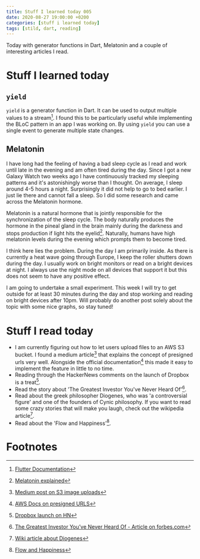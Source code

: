 ```yaml
---
title: Stuff I learned today 005
date: 2020-08-27 19:00:00 +0200
categories: [stuff i learned today]
tags: [stild, dart, reading]
---
```


Today with generator functions in Dart, Melatonin and a couple of interesting articles I read.

# Stuff I learned today

## `yield`

`yield` is a generator function in Dart. It can be used to output multiple values to a stream[^yield-doc]. I found this to be particularly useful while implementing the BLoC pattern in an app I was working on. By using `yield` you can use a single event to generate multiple state changes.

## Melatonin

I have long had the feeling of having a bad sleep cycle as I read and work until late in the evening and am often tired during the day. Since I got a new Galaxy Watch two weeks ago I have continuously tracked my sleeping patterns and it's astonishingly worse than I thought. On average, I sleep around 4-5 hours a night. Surprisingly it did not help to go to bed earlier. I just lie there and cannot fall a sleep. So I did some research and came across the Melatonin hormone.

Melatonin is a natural hormone that is jointly responsible for the synchronization of the sleep cycle. The body naturally produces the hormone in the pineal gland in the brain mainly during the darkness and stops production if light hits the eyelid[^melatonin]. Naturally, humans have high melatonin levels during the evening which prompts them to become tired.

I think here lies the problem. During the day I am primarily inside. As there is currently a heat wave going through Europe, I keep the roller shutters down during the day. I usually work on bright monitors or read on a bright devices at night. I always use the night mode on all devices that support it but this does not seem to have any positive effect.

I am going to undertake a small experiment. This week I will try to get outside for at least 30 minutes during the day and stop working and reading on bright devices after 10pm. Will probably do another post solely about the topic with some nice graphs, so stay tuned!

# Stuff I read today

- I am currently figuring out how to let users upload files to an AWS S3 bucket. I found a medium article[^medium] that explains the concept of presigned urls very well. Alongside the official documentation[^aws] this made it easy to implement the feature in little to no time.
- Reading through the HackerNews comments on the launch of Dropbox is a treat[^hn-dropbox].
- Read the story about 'The Greatest Investor You've Never Heard Of'[^investor].
- Read about the greek philosopher Diogenes, who was 'a controversial figure' and one of the founders of Cynic philosophy. If you want to read some crazy stories that will make you laugh, check out the wikipedia article[^diogenes].
- Read about the 'Flow and Happiness'[^flow].

# Footnotes

[^yield-doc]: [Flutter Documentation](https://dart.dev/guides/language/language-tour#generators)
[^medium]: [Medium post on S3 image uploads](https://medium.com/udroppy/handling-thousands-of-image-upload-per-second-with-amazon-s3-7a1009e8ffc4)
[^hn-dropbox]: [Dropbox launch on HN](https://news.ycombinator.com/item?id=9224)
[^aws]: [AWS Docs on presigned URLS](https://docs.aws.amazon.com/AmazonS3/latest/dev/PresignedUrlUploadObject.html)
[^melatonin]: [Melatonin explained](https://www.ncbi.nlm.nih.gov/pmc/articles/PMC4334454/)
[^investor]: [The Greatest Investor You’ve Never Heard Of - Article on forbes.com](https://www.forbes.com/sites/maddieberg/2019/02/19/the-greatest-investor-youve-never-heard-of-an-optometrist-who-beat-the-odds-to-become-a-billionaire/amp/)
[^diogenes]: [Wiki article about Diogenes](https://en.wikipedia.org/wiki/Diogenes?wprov=sfla1)
[^flow]: [Flow and Happiness](https://www.psychologytoday.com/us/blog/one-among-many/201502/flow-and-happiness)
